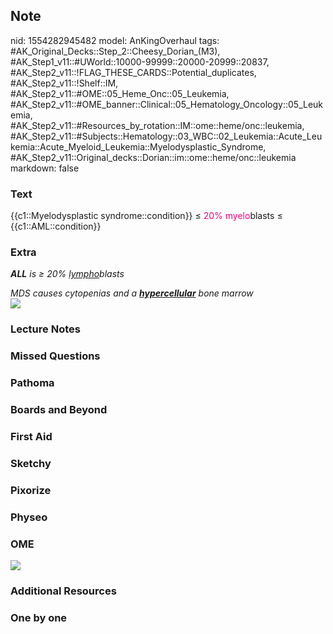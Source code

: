 ## Note
nid: 1554282945482
model: AnKingOverhaul
tags: #AK_Original_Decks::Step_2::Cheesy_Dorian_(M3), #AK_Step1_v11::#UWorld::10000-99999::20000-20999::20837, #AK_Step2_v11::!FLAG_THESE_CARDS::Potential_duplicates, #AK_Step2_v11::!Shelf::IM, #AK_Step2_v11::#OME::05_Heme_Onc::05_Leukemia, #AK_Step2_v11::#OME_banner::Clinical::05_Hematology_Oncology::05_Leukemia, #AK_Step2_v11::#Resources_by_rotation::IM::ome::heme/onc::leukemia, #AK_Step2_v11::#Subjects::Hematology::03_WBC::02_Leukemia::Acute_Leukemia::Acute_Myeloid_Leukemia::Myelodysplastic_Syndrome, #AK_Step2_v11::Original_decks::Dorian::im::ome::heme/onc::leukemia
markdown: false

### Text
<div>
  {{c1::Myelodysplastic syndrome::condition}} ≤ <font color=
  "#FC0280">20%</font> <font color="#FC0280">myelo</font>blasts ≤
  {{c1::AML::condition}}
</div>

### Extra
<i><b>ALL</b> is ≥ 20% <u>lympho</u>blasts</i>
<div>
  <i>MDS causes cytopenias and a <b><u>hypercellular</u></b> bone
  marrow</i>
  <div><img src="paste-1076550732611587.jpg"></div>
</div>

### Lecture Notes


### Missed Questions


### Pathoma


### Boards and Beyond


### First Aid


### Sketchy


### Pixorize


### Physeo


### OME
<div class="ome-widget">
  <a href=
  "https://onlinemeded.org/spa/hematology-oncology/leukemia/acquire?ref=anki">
  <img src="_OME_AnkiFlashcards_Lesson_3.png"></a>
</div>

### Additional Resources


### One by one

